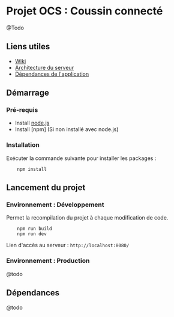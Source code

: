 # Projet OCS : Coussin connecté
@Todo

## Liens utiles
 * [Wiki](https://github.com/ltb-bossuyt/ocs-coussin-connecte/wiki)
 * [Architecture du serveur](src/README.md)
 * [Dépendances de l'application](DEPENDENCIES.md)
## Démarrage

### Pré-requis
 * Install [node.js](https://nodejs.org/en/)
 * Install [npm] (Si non installé avec node.js)

### Installation
Exécuter la commande suivante pour installer les packages :
```
    npm install
```

## Lancement du projet
### Environnement : Développement
Permet la recompilation du projet à chaque modification de code.
```
    npm run build
    npm run dev
```

Lien d'accès au serveur : `http://localhost:8080/`

### Environnement : Production
@todo

## Dépendances
@todo

